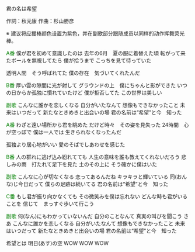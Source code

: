 君の名は希望

作詞：秋元康
作曲：杉山勝彦

※ 建议将应援棒颜色设置为紫色，并在副歌部分跟随成员以同样的动作挥舞荧光棒。 

<font color=green>A番</font>
僕が君を初めて意識したのは
去年の6月　夏の服に着替えた頃
転がって来たボールを無視してたら
僕が拾うまで
こっちを見て待っていた

透明人間　そう呼ばれてた
僕の存在　気づいてくれたんだ

<font color=green>B番</font>
厚い雲の隙間に光が射して
グラウンドの上　僕にちゃんと影ができた
いつの日からか孤独に慣れていたけど
僕が拒否してた
この世界は美しい

<font color=green>副歌</font>
こんなに誰かを恋しくなる
自分がいたなんて
想像もできなかったこと
未来はいつだって
新たなときめきと出会いの場
君の名前は“希望”と今　知った

<font color=green>A番</font>
わざと遠い場所から君を眺めた
だけど時々　その姿を見失った
24時間　心が空っぽで
僕は一人では
生きられなくなったんだ

孤独より居心地がいい
愛のそばでしあわせを感じた

<font color=green>B番</font>
人の群れに逃げ込み紛れてても
人生の意味を誰も教えてくれないだろう
悲しみの雨　打たれて足下を見た
土のその上に
そう確かに僕はいた

<font color=green>副歌</font>
こんなに心が切なくなる
恋ってあるんだね
キラキラと輝いている
同(おんな)じ今日だって
僕らの足跡は続いてる
君の名前は“希望”と今　知った

<font color=green>C番</font>
もし君が振り向かなくても
その微笑みを僕は忘れない
どんな時も君がいることを
信じて　まっすぐ歩いて行こう

<font color=green>副歌</font>
何(なん)にもわかっていないんだ
自分のことなんて
真実の叫びを聞こう
さあ
こんなに誰かを恋しくなる
自分がいたなんて
想像もできなかったこと
未来はいつだって
新たなときめきと出会いの場
君の名前は“希望”と今　知った

希望とは
明日(あす)の空
WOW WOW WOW
